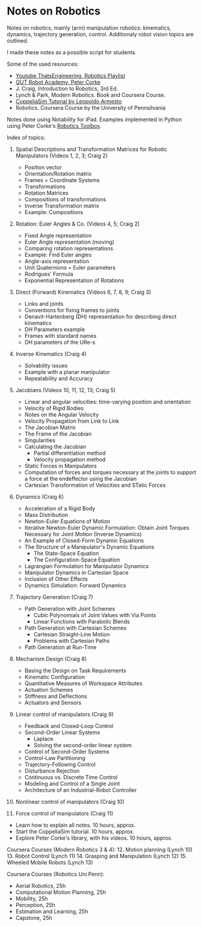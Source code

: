 # Notes on Robotics

Notes on robotics, mainly (arm) manipulation robotics: kinematics, dynamics, trajectory generation, control. Additionaly robot vision topics are outlined.

I made these notes as a possible script for students.

Some of the used resources:

- [Youtube ThatsEngineering, Robotics Playlist](https://www.youtube.com/playlist?list=PLZaGkBteQK3HQFSWDM7-yRQWTd86DeDIY)
- [QUT Robot Academy, Peter Corke](https://robotacademy.net.au/)
- J. Craig, Introduction to Robotics, 3rd Ed.
- Lynch & Park, Modern Robotics. Book and Coursera Course.
- [CoppeliaSim Tutorial by Leopoldo Armesto](https://www.youtube.com/playlist?list=PLjzuoBhdtaXOYfcZOPS98uDTf4aAoDSRR)
- Robotics. Coursera Course by the University of Pennsilvania

Notes done using Notability for iPad.
Examples implemented in Python using Peter Corke's [Robotics Toolbox](https://github.com/petercorke/robotics-toolbox-python).

Index of topics:

1. Spatial Descriptions and Transformation Matrices for Robotic Manipulators (Videos 1, 2, 3; Craig 2)
    - Position vector
    - Orientation/Rotation matrix
    - Frames = Coordinate Systems
    - Transformations
    - Rotation Matrices
    - Compositions of transformations
    - Inverse Transformation matrix
    - Example: Compositions
    
2. Rotation: Euler Angles & Co. (Videos 4, 5; Craig 2)
    - Fixed Angle representation
    - Euler Angle representation (moving)
    - Comparing rotation representations
    - Example: Find Euler angles
    - Angle-axis representation
    - Unit Quaternions = Euler parameters
    - Rodrigues' Formula
    - Exponential Representation of Rotations

3. Direct (Forward) Kinematics (Videos 6, 7, 8, 9; Craig 3)
    - Links and joints
    - Conventions for fixing frames to joints
    - Denavit-Hartenberg (DH) representation for describing direct kinematics
    - DH Parameters example
    - Frames with standard names
    - DH parameters of the URe-s

4. Inverse Kinematics (Craig 4)
    - Solvability issues
    - Example with a planar manipulator
    - Repeatability and Accuracy

5. Jacobians (Videos 10, 11, 12, 13; Craig 5)
    - Linear and angular velocities: time-varying position and orientation
    - Velocity of Rigid Bodies
    - Notes on the Angular Velocity
    - Velocity Propagation from Link to Link
    - The Jacobian Matrix
    - The Frame of the Jacobian
    - Singularities
    - Calculating the Jacobian
        - Partial differentiation method
        - Velocity propagation method
    - Static Forces in Manipulators
    - Computation of forces and torques necessary at the joints to support a force at the endeffector using the Jacobian
    - Cartesian Transformation of Velocities and STatic Forces

6. Dynamics (Craig 6)
    - Acceleration of a Rigid Body
    - Mass Distribution
    - Newton-Euler Equations of Motion
    - Iterative Newton-Euler Dynamic Formulation: Obtain Joint Torques Necessary for Joint Motion (Inverse Dynamics)
    - An Example of Closed-Form Dynamic Equations
    - The Structure of a Manipulator's Dynamic Equations
        - The State-Space Equation
        - The Configuration-Space Equation
    - Lagrangian Formulation for Manipulator Dynamics
    - Manipulator Dynamics in Cartesian Space
    - Inclusion of Other Effects
    - Dynamics Simulation: Forward Dynamics

7. Trajectory Generation (Craig 7)
    - Path Generation with Joint Schemes
        - Cubic Polynomials of Joint Values with Via Points
        - Linear Functions with Parabolic Blends
    - Path Generation with Cartesian Schemes
        - Cartesian Straight-Line Motion
        - Problems with Cartesian Paths
    - Path Generation at Run-Time

8. Mechanism Design (Craig 8)
    - Basing the Design on Task Requirements
    - Kinematic Configuration
    - Quantitative Measures of Workspace Attributes
    - Actuation Schemes
    - Stiffness and Deflections
    - Actuators and Sensors

9. Linear control of manipulators (Craig 9)
    - Feedback and Closed-Loop Control
    - Second-Order Linear Systems
        - Laplace
        - Solving the second-order linear system
    - Control of Second-Order Systems
    - Control-Law Partitioning
    - Trajectory-Following Control
    - Disturbance Rejection
    - Continuous vs. Discrete Time Control
    - Modeling and Control of a Single Joint
    - Architecture of an Industrial-Robot Controller

10. Nonlinear control of manipulators (Craig 10)
11. Force control of manipulators (Craig 11)

- Learn how to explain all notes.
10 hours, approx.
- Start the CoppeliaSim tutorial.
10 hours, approx.
- Explore Peter Corke's library, with his videos.
10 hours, approx.

Coursera Courses (Modern Robotics 3 & 4):
12. Motion planning (Lynch 10)
13. Robot Control (Lynch 11)
14. Grasping and Manipulation (Lynch 12)
15. Wheeled Mobile Robots (Lynch 13)

Coursera Courses (Robotics Uni Penn):
- Aerial Robotics, 25h
- Computational Motion Planning, 25h
- Mobility, 25h
- Perception, 25h
- Estimation and Learning, 25h
- Capstone, 25h